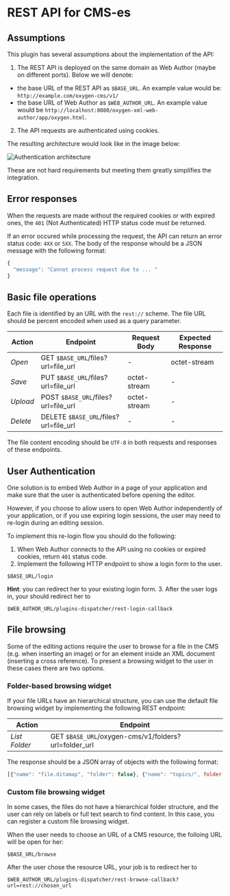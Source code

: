 REST API for CMS-es
===================

Assumptions
-----------

This plugin has several assumptions about the implementation of the API:

1. The REST API is deployed on the same domain as Web Author (maybe on different ports). Below we will denote:
 - the base URL of the REST API as `$BASE_URL`. An example value would be: `http://example.com/oxygen-cms/v1/`
 - the base URL of Web Author as `$WEB_AUTHOR_URL`. An example value would be `http://localhost:8080/oxygen-xml-web-author/app/oxygen.html`.
2. The API requests are authenticated using cookies.

The resulting architecture would look like in the image below:

![Authentication architecture](cookie-auth-architecture.png)

These are not hard requirements but meeting them greatly simplifies the integration.

Error responses
---------------

When the requests are made without the required cookies or with expired ones, the `401` (Not Authenticated) HTTP status code must be returned.

If an error occured while processing the request, the API can return an error status code: `4XX` or `5XX`. The body of the response whould be a JSON message with the following format:

```Javascript
{
  "message": "Cannot process request due to ... "
}
```


Basic file operations
---------------------

Each file is identified by an URL with the `rest://` scheme. The file URL should be percent encoded when used as a query parameter.

| Action   | Endpoint  | Request Body | Expected Response |
|----------|-----------|---------------------------|--------------------------------|
| *Open*   | GET    `$BASE_URL`/files?url=file_url  | - | octet-stream |
| *Save*   | PUT    `$BASE_URL`/files?url=file_url  | octet-stream | - |
| *Upload* | POST   `$BASE_URL`/files?url=file_url  | octet-stream | - |
| *Delete* | DELETE `$BASE_URL`/files?url=file_url  | - | - |

The file content encoding should be `UTF-8` in both requests and responses of these endpoints.

User Authentication
-------------------

One solution is to embed Web Author in a page of your application and make sure that the user is authenticated before opening the editor.

However, if you choose to allow users to open Web Author independently of your application, or if you use expiring login sessions, the user may need to re-login during an editing session.

To implement this re-login flow you should do the following:

1. When Web Author connects to the API using no cookies or expired cookies, return `401` status code. 
2. Implement the following HTTP endpoint to show a login form to the user.

  ```
  $BASE_URL/login
  ```

  **Hint**: you can redirect her to your existing login form.
3. After the user logs in, your should redirect her to 
  ```
  $WEB_AUTHOR_URL/plugins-dispatcher/rest-login-callback
  ```

File browsing
-------------

Some of the editing actions require the user to browse for a file in the CMS (e.g. when inserting an image) or for an element inside an XML document (inserting a cross reference). To present a browsing widget to the user in these cases there are two options.   

### Folder-based browsing widget

If your file URLs have an hierarchical structure, you can use the default file browsing widget by implementing the following REST endpoint:

| Action   | Endpoint  |
|----------|-----------|
| *List Folder*     | GET `$BASE_URL`/oxygen-cms/v1/folders?url=folder_url  |

The response should be a JSON array of objects with the following format:

```javascript
[{"name": "file.ditamap", "folder": false}, {"name": "topics/", folder: true}]
```

### Custom file browsing widget

In some cases, the files do not have a hierarchical folder structure, and the user can rely on labels or full text search to find content. In this case, you can register a custom file browsing widget.

When the user needs to choose an URL of a CMS resource, the folloing URL will be open for her:
```
$BASE_URL/browse
```

After the user chose the resource URL, your job is to redirect her to 
```
$WEB_AUTHOR_URL/plugins-dispatcher/rest-browse-callback?url=rest://chosen_url
```
